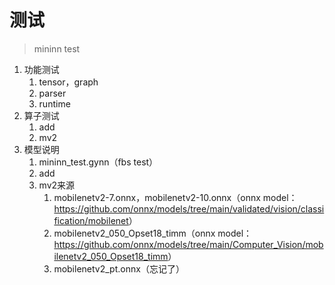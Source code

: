 # 测试

> mininn test

1. 功能测试
   1. tensor，graph
   2. parser
   3. runtime
2. 算子测试
   1. add
   2. mv2
3. 模型说明
   1. mininn_test.gynn（fbs test）
   2. add
   3. mv2来源
      1. mobilenetv2-7.onnx，mobilenetv2-10.onnx（onnx model：<https://github.com/onnx/models/tree/main/validated/vision/classification/mobilenet>）
      2. mobilenetv2_050_Opset18_timm（onnx model：<https://github.com/onnx/models/tree/main/Computer_Vision/mobilenetv2_050_Opset18_timm>）
      3. mobilenetv2_pt.onnx（忘记了）
